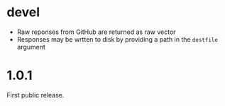 # devel

-  Raw reponses from GitHub are returned as raw vector
-  Responses may be wrtten to disk by providing a path in the `destfile`
   argument

# 1.0.1

First public release.

